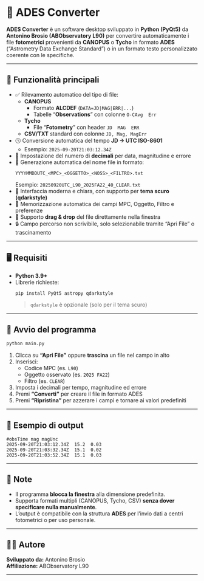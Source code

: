 # 🌌 ADES Converter

**ADES Converter** è un software desktop sviluppato in **Python (PyQt5)** da **Antonino Brosio (ABObservatory L90)** per convertire automaticamente i file **fotometrici** provenienti da **CANOPUS** o **Tycho** in formato **ADES** (“Astrometry Data Exchange Standard”) o in un formato testo personalizzato coerente con le specifiche.

---

## 🧩 Funzionalità principali

- ✅ Rilevamento automatico del tipo di file:
  - **CANOPUS**
    - Formato **ALCDEF** (`DATA=JD|MAG|ERR|...`)
    - Tabelle “**Observations**” con colonne `O-CAvg  Err`
  - **Tycho**
    - File “**Fotometry**” con header `JD  MAG  ERR`
  - **CSV/TXT** standard con colonne `JD, Mag, MagErr`
- 🕓 Conversione automatica del tempo **JD → UTC ISO-8601**
  - Esempio: `2025-09-20T21:03:12.34Z`
- 🎯 Impostazione del numero di **decimali** per data, magnitudine e errore
- 💾 Generazione automatica del nome file in formato:
  ```
  YYYYMMDDUTC_<MPC>_<OGGETTO>_<NOSS>_<FILTRO>.txt
  ```
  Esempio: `20250920UTC_L90_2025FA22_40_CLEAR.txt`
- 🎨 Interfaccia moderna e chiara, con supporto per **tema scuro (qdarkstyle)**
- 🧠 Memorizzazione automatica dei campi MPC, Oggetto, Filtro e preferenze
- 📂 Supporto **drag & drop** del file direttamente nella finestra
- 🔒 Campo percorso non scrivibile, solo selezionabile tramite “Apri File” o trascinamento

---

## 🖥️ Requisiti

- **Python 3.9+**
- Librerie richieste:
  ```bash
  pip install PyQt5 astropy qdarkstyle
  ```
  > `qdarkstyle` è opzionale (solo per il tema scuro)

---

## 🚀 Avvio del programma

```bash
python main.py
```

1. Clicca su **“Apri File”** oppure **trascina** un file nel campo in alto  
2. Inserisci:
   - Codice MPC (es. `L90`)
   - Oggetto osservato (es. `2025 FA22`)
   - Filtro (es. `CLEAR`)
3. Imposta i decimali per tempo, magnitudine ed errore  
4. Premi **“Converti”** per creare il file in formato ADES  
5. Premi **“Ripristina”** per azzerare i campi e tornare ai valori predefiniti  

---

## 📄 Esempio di output

```
#obsTime mag magUnc
2025-09-20T21:03:12.34Z  15.2  0.03
2025-09-20T21:03:32.34Z  15.1  0.02
2025-09-20T21:03:52.34Z  15.1  0.03
```

---

## 🧠 Note

- Il programma **blocca la finestra** alla dimensione predefinita.  
- Supporta formati multipli (CANOPUS, Tycho, CSV) **senza dover specificare nulla manualmente**.  
- L’output è compatibile con la struttura **ADES** per l’invio dati a centri fotometrici o per uso personale.

---

## 👨‍💻 Autore

**Sviluppato da:** Antonino Brosio  
**Affiliazione:** ABObservatory L90  

---

